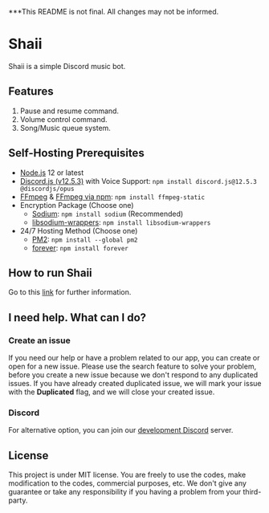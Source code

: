 ***This README is not final. All changes may not be informed.

# Shaii
Shaii is a simple Discord music bot.

## Features
1. Pause and resume command.
2. Volume control command.
3. Song/Music queue system.

## Self-Hosting Prerequisites
* [Node.js](https://nodejs.org/en/) 12 or latest
* [Discord.js (v12.5.3)](https://discord.js.org/#/docs/main/v12/general/welcome) with Voice Support: `npm install discord.js@12.5.3 @discordjs/opus`
* [FFmpeg](https://ffmpeg.org/download.html) & [FFmpeg via npm](https://www.npmjs.com/package/ffmpeg-static): `npm install ffmpeg-static`
* Encryption Package (Choose one)
  * [Sodium](https://www.npmjs.com/package/sodium): `npm install sodium` (Recommended)
  * [libsodium-wrappers](https://www.npmjs.com/package/libsodium-wrappers): `npm install libsodium-wrappers`
* 24/7 Hosting Method (Choose one)
  * [PM2](https://www.npmjs.com/package/pm2): `npm install --global pm2`
  * [forever](https://www.npmjs.com/package/forever): `npm install forever`

## How to run Shaii
Go to this [link](https://github.com/hyperion-foundation/shaii/etc/SETUP.md) for further information.

## I need help. What can I do?
### Create an issue
If you need our help or have a problem related to our app, you can create or open for a new issue. Please use the search feature to solve your problem, before you create a new issue because we don't respond to any duplicated issues. If you have already created duplicated issue, we will mark your issue with the **Duplicated** flag, and we will close your created issue.

### Discord
For alternative option, you can join our [development Discord](https://discord.gg/B6dSRjs) server.

## License
This project is under MIT license. You are freely to use the codes, make modification to the codes, commercial purposes, etc. We don't give any guarantee or take any responsibility if you having a problem from your third-party.
